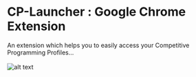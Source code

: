 # CP-Launcher : Google Chrome Extension
An extension which helps you to easily access your Competitive Programming Profiles...
</br>
</br>
![alt text](https://github.com/ashutosh887/CP-Chrome-Extension/blob/master/Extension-Overview.png)
